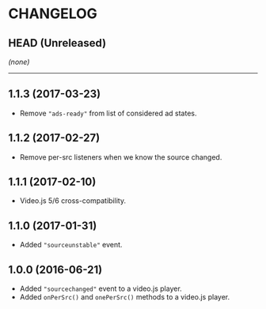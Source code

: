 CHANGELOG
=========

## HEAD (Unreleased)
_(none)_

--------------------

## 1.1.3 (2017-03-23)
* Remove `"ads-ready"` from list of considered ad states.

## 1.1.2 (2017-02-27)
* Remove per-src listeners when we know the source changed.

## 1.1.1 (2017-02-10)
* Video.js 5/6 cross-compatibility.

## 1.1.0 (2017-01-31)
* Added `"sourceunstable"` event.

## 1.0.0 (2016-06-21)
* Added `"sourcechanged"` event to a video.js player.
* Added `onPerSrc()` and `onePerSrc()` methods to a video.js player.
